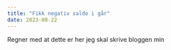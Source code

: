 ```yaml
---
title: "Fikk negativ saldo i går"
date: 2023-08-22
---
```


Regner med at dette er her jeg skal skrive bloggen min 
